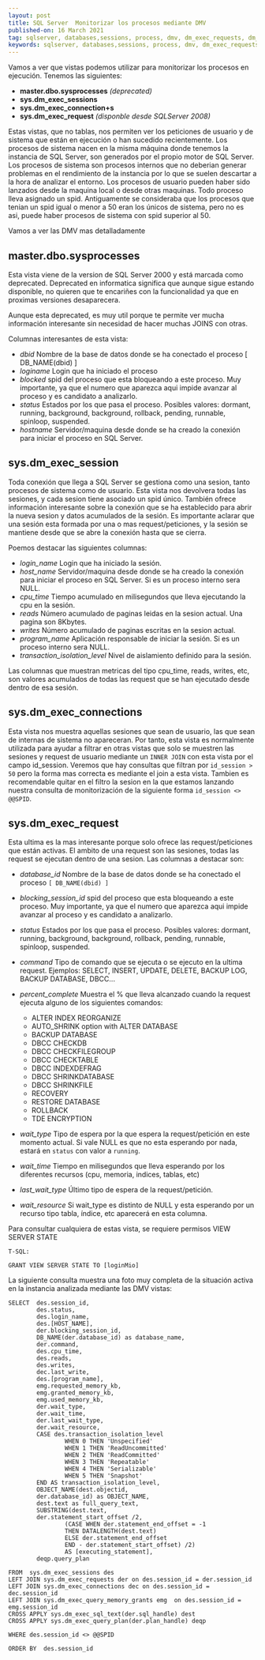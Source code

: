 ```yaml
---
layout: post
title: SQL Server  Monitorizar los procesos mediante DMV
published-on: 16 March 2021
tag: sqlserver, databases,sessions, process, dmv, dm_exec_requests, dm_exec_connections, dm_exec_sessions
keywords: sqlserver, databases,sessions, process, dmv, dm_exec_requests, dm_exec_connections, dm_exec_sessions 
---
```


Vamos a ver que vistas podemos utilizar para monitorizar los procesos en ejecución. Tenemos las siguientes:

*  **master.dbo.sysprocesses** *(deprecated)*
*  **sys.dm_exec_sessions**
*  **sys.dm_exec_connection+s**
*  **sys.dm_exec_request**  *(disponble desde SQLServer 2008)*


Estas vistas, que no tablas, nos permiten ver los peticiones de usuario y de sistema que están en ejecución o han sucedido recientemente.
Los procesos de sistema nacen en la misma máquina donde tenemos la instancia de SQL Server, son generados por el propio motor de SQL Server. Los procesos de sistema son procesos internos que no deberian generar problemas en el rendimiento de la instancia por lo que se suelen descartar a la hora de analizar el entorno.
Los procesos de usuario pueden haber sido lanzados desde la maquina local o desde otras maquinas.
Todo proceso lleva asignado un spid. Antiguamente se consideraba que los procesos que tenian un spid igual o menor a 50 eran los únicos de sistema, pero no es asi, puede haber procesos de sistema con spid superior al 50. 

Vamos a ver las DMV mas detalladamente

## master.dbo.sysprocesses 

Esta vista viene de la version de SQL Server 2000 y está marcada como deprecated. Deprecated en informatica significa que aunque sigue estando disponible, no quieren que te encariñes con la funcionalidad ya que en proximas versiones desaparecera.

Aunque esta deprecated, es muy util porque te permite ver mucha información interesante sin necesidad de hacer muchas JOINS con otras.

Columnas interesantes de esta vista:

*  *dbid*      Nombre de la base de datos donde se ha conectado el proceso [ DB_NAME(dbid) ]
*  *loginame*  Login que ha iniciado el proceso
*  *blocked*   spid del proceso que esta bloqueando a este proceso. Muy importante, ya que el numero que aparezca aqui impide avanzar al proceso y es candidato a analizarlo.
*  *status*    Estados por los que pasa el proceso. Posibles valores: dormant, running, background, background, rollback, pending, runnable, spinloop, suspended.
*  *hostname*  Servidor/maquina desde donde se ha creado la conexión para iniciar el proceso en SQL Server.


## sys.dm_exec_session

Toda conexión que llega a SQL Server se gestiona como una sesion, tanto procesos de sistema como de usuario. Esta vista nos devolvera todas las sesiones, y cada sesion tiene asociado un spid único.
También ofrece información interesante sobre la conexión que se ha establecido para abrir la nueva sesion y datos acumulados de la sesión. Es importante aclarar que una sesión esta formada por una o mas request/peticiones, y la sesión se mantiene desde que se abre la conexión hasta que se cierra.

Poemos destacar las siguientes columnas:

- *login_name*    Login que ha iniciado la sesión.
- *host_name*     Servidor/maquina desde donde se ha creado la conexión para iniciar el proceso en SQL Server. Si es un proceso interno sera NULL.
- *cpu_time*      Tiempo acumulado en milisegundos que lleva ejecutando la cpu en la sesión.
- *reads*         Número acumulado de paginas leidas en la sesion actual. Una pagina son 8Kbytes.
- *writes*        Número acumulado de paginas escritas en la sesion actual.  
- *program_name*  Aplicación responsable de iniciar la sesión. Si es un proceso interno sera NULL.
- *transaction_isolation_level* Nivel de aislamiento definido para la sesión.

Las columnas que muestran metricas del tipo cpu_time, reads, writes, etc, son valores acumulados de todas las request que se han ejecutado desde dentro de esa sesión.

## sys.dm_exec_connections

Esta vista nos muestra aquellas sesiones que sean de usuario, las que sean de internas de sistema no apareceran. Por tanto, esta vista es normalmente utilizada para ayudar a filtrar en otras vistas que solo se muestren las sesiones y request de usuario mediante un `INNER JOIN` con esta vista por el campo id_session. Veremos que hay consultas que filtran por `id_session > 50` pero la forma mas correcta es mediante el join a esta vista. Tambien es recomendable quitar en el filtro la sesion en la que estamos lanzando nuestra consulta de monitorización de la siguiente forma `id_session <> @@SPID`.

## sys.dm_exec_request
Esta ultima es la mas interesante  porque solo ofrece las request/peticiones que están activas. El ambito de una request son las sesiones, todas las request se ejecutan dentro de una sesion. Las columnas a destacar son:

- *database_id*      Nombre de la base de datos donde se ha conectado el proceso `[ DB_NAME(dbid) ]`
- *blocking_session_id*   spid del proceso que esta bloqueando a este proceso. Muy importante, ya que el numero que aparezca aqui impide avanzar al proceso y es candidato a analizarlo.
- *status*    Estados por los que pasa el proceso. Posibles valores: dormant, running, background, background, rollback, pending, runnable, spinloop, suspended.
- *command*   Tipo de comando que se ejecuta o se ejecuto en la ultima request. Ejemplos: SELECT, INSERT, UPDATE, DELETE, BACKUP LOG, BACKUP DATABASE, DBCC...
- *percent_complete* Muestra el % que lleva alcanzado cuando la request ejecuta alguno de los siguientes comandos:

    - ALTER INDEX REORGANIZE
    - AUTO_SHRINK option with ALTER DATABASE
    - BACKUP DATABASE
    - DBCC CHECKDB
    - DBCC CHECKFILEGROUP 
    - DBCC CHECKTABLE
    - DBCC INDEXDEFRAG
    - DBCC SHRINKDATABASE
    - DBCC SHRINKFILE
    - RECOVERY
    - RESTORE DATABASE
    - ROLLBACK 
    - TDE ENCRYPTION

- *wait_type*  Tipo de espera por la que espera la request/petición en este momento actual. Si vale NULL es que no esta esperando por nada, estará en `status` con valor a `running`. 
- *wait_time*  Tiempo en milisegundos que lleva esperando por los diferentes recursos (cpu, memoria, indices, tablas, etc) 
- *last_wait_type*  Último tipo de espera de la request/petición.
- *wait_resource*  Si wait_type es distinto de NULL y esta esperando por un recurso tipo tabla, índice, etc aparecerá en esta columna.


Para consultar cualquiera de estas vista, se requiere permisos VIEW SERVER STATE
 
~~~ 
T-SQL:

GRANT VIEW SERVER STATE TO [loginMio] 
~~~


La siguiente consulta muestra una foto muy completa de la situación activa en la instancia analizada mediante las DMV vistas:


~~~ 
SELECT  des.session_id,
        des.status,
        des.login_name,
        des.[HOST_NAME],
        der.blocking_session_id,
        DB_NAME(der.database_id) as database_name,
        der.command,
        des.cpu_time,
        des.reads,
        des.writes,
        dec.last_write,
        des.[program_name],
        emg.requested_memory_kb,
        emg.granted_memory_kb,
        emg.used_memory_kb,
        der.wait_type,
        der.wait_time,
        der.last_wait_type,
        der.wait_resource,
        CASE des.transaction_isolation_level 
                WHEN 0 THEN 'Unspecified' 
                WHEN 1 THEN 'ReadUncommitted' 
                WHEN 2 THEN 'ReadCommitted'
                WHEN 3 THEN 'Repeatable' 
                WHEN 4 THEN 'Serializable' 
                WHEN 5 THEN 'Snapshot' 
        END AS transaction_isolation_level,
        OBJECT_NAME(dest.objectid, 
        der.database_id) as OBJECT_NAME, 
        dest.text as full_query_text,
        SUBSTRING(dest.text, 
        der.statement_start_offset /2,
                (CASE WHEN der.statement_end_offset = -1
                THEN DATALENGTH(dest.text) 
                ELSE der.statement_end_offset 
                END - der.statement_start_offset) /2)
                AS [executing_statement], 
        deqp.query_plan

FROM  sys.dm_exec_sessions des
LEFT JOIN sys.dm_exec_requests der on des.session_id = der.session_id
LEFT JOIN sys.dm_exec_connections dec on des.session_id = dec.session_id
LEFT JOIN sys.dm_exec_query_memory_grants emg  on des.session_id = emg.session_id      
CROSS APPLY sys.dm_exec_sql_text(der.sql_handle) dest
CROSS APPLY sys.dm_exec_query_plan(der.plan_handle) deqp

WHERE des.session_id <> @@SPID

ORDER BY  des.session_id 
~~~



